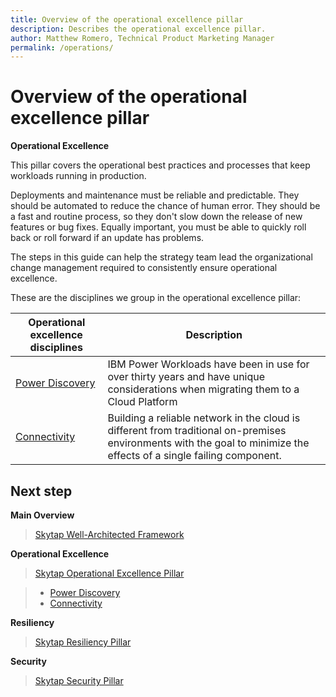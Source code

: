 ```yaml
---
title: Overview of the operational excellence pillar
description: Describes the operational excellence pillar.
author: Matthew Romero, Technical Product Marketing Manager
permalink: /operations/
---
```


# Overview of the operational excellence pillar

**Operational Excellence**

This pillar covers the operational best practices and processes that keep workloads running in production. 

Deployments and maintenance must be reliable and predictable. They should be automated to reduce the chance of human error. They should be a fast and routine process, so they don't slow down the release of new features or bug fixes. Equally important, you must be able to quickly roll back or roll forward if an update has problems.

The steps in this guide can help the strategy team lead the organizational change management required to consistently ensure operational excellence.

These are the disciplines we group in the operational excellence pillar:

| Operational excellence disciplines | Description |
|-------------------|-------------|
| [Power Discovery](./Discovery/) | IBM Power Workloads have been in use for over thirty years and have unique considerations when migrating them to a Cloud Platform  |
| [Connectivity](./connectivity/) | Building a reliable network in the cloud is different from traditional on-premises environments with the goal to minimize the effects of a single failing component. |

<!--
| [Phase 01C - Sizing and Design](./Sizing_Design/) | The monitoring and management of performance and availability of software applications through DevOps |
| [Phase 01D - EcoSystem](./Ecosystems/) | How you deploy your application code is going to be one of the key factors that will determine your application stability  |
| [Phase 01E - Testing](./Testing/) | Testing is fundamental to being prepared for the unexpected and to catch mistakes before they impact users | -->

## Next step

**Main Overview**
> [Skytap Well-Architected Framework](../)

**Operational Excellence**
>[Skytap Operational Excellence Pillar](.)

>* [Power Discovery](./Discovery/)
>* [Connectivity](./connectivity/)

**Resiliency**
> [Skytap Resiliency Pillar](../resiliency/)

**Security**
> [Skytap Security Pillar](../security/)
